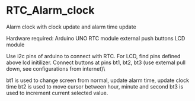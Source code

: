 # RTC_Alarm_clock
Alarm clock with clock update and alarm time update

Hardware required:
Arduino UNO
RTC module
external push buttons
LCD module

Use i2c pins of arduino to connect with RTC. For LCD, find pins defined above lcd initilizer.
Connect buttons at pins bt1, bt2, bt3 (use external pull down, see configurations from internet)\

bt1 is used to change screen from normal, update alarm time, update clock time
bt2 is used to move cursor between hour, minute and second
bt3 is used to increment current selected value.
